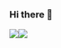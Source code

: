 ### Hi there 👋

<!--- 🔭 I’m currently working on ...
- 🌱 I’m currently learning C++
 👯 I’m looking to collaborate on ...
- 🤔 I’m looking for help with ...
- 💬 Ask me about ...
- 📫 How to reach me: ...
- 😄 Pronouns: ...
- ⚡ Fun fact: ... -->

<div style="display: flex; flex-wrap: wrap;">
  <picture>
    <source
      srcset="https://github-readme-stats.vercel.app/api?username=facundolema&show_icons=true&theme=algolia&hide=issues"
      media="(prefers-color-scheme: dark)"
    />
    <source
      srcset="https://github-readme-stats.vercel.app/api?username=facundolema&show_icons=true&hide=issues"
      media="(prefers-color-scheme: light), (prefers-color-scheme: no-preference)"
    />
    <img src="https://github-readme-stats.vercel.app/api?username=anuraghazra&show_icons=true&hide=issues" />
  </picture>
  <img
    src="https://github-readme-stats.vercel.app/api/top-langs/?username=facundolema&theme=algolia&layout=compact"
  />
 </div>
